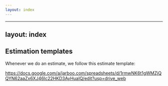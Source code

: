 ```yaml
---
layout: index
---
```



---
layout: index
---


Estimation templates
--------------------------

Whenever we do an estimate, we follow this estimate template: 

https://docs.google.com/a/jarboo.com/spreadsheets/d/1rmwNK6t1gWMZjQQYN62aaZx6XJ46Ic22HKD3AyHuaIQ/edit?usp=drive_web